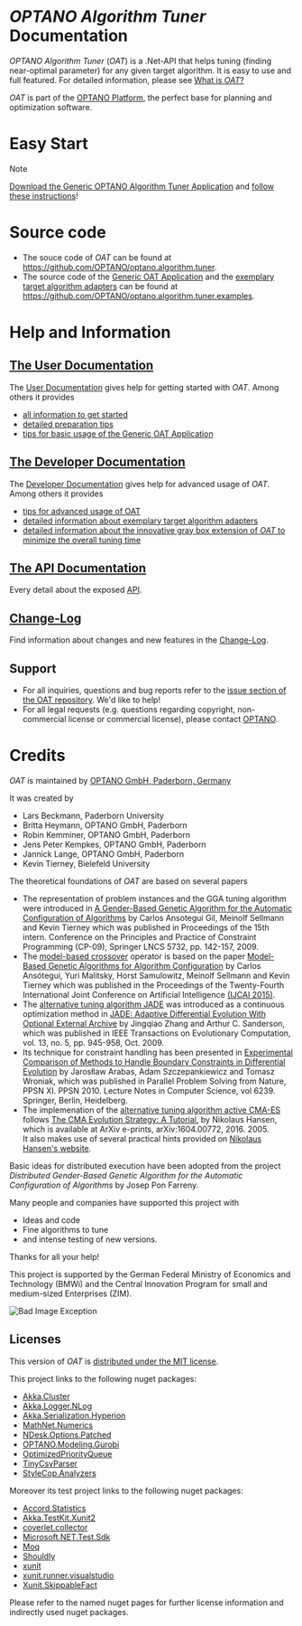 
# _OPTANO Algorithm Tuner_ Documentation
_OPTANO Algorithm Tuner_ (*OAT*) is a .Net-API that helps tuning (finding near-optimal parameter) for any given target algorithm. It is easy to use and full featured. For detailed information, please see [What is *OAT*?](userDoc/whatisalgorithmtuner.md)


*OAT* is part of the [OPTANO Platform](https://optano.com/en/platform), the perfect base for planning and optimization software. 

# Easy Start

> [!NOTE] 
> [Download the Generic OPTANO Algorithm Tuner Application](download.md) and [follow these instructions](userDoc/basic_usage.md)!

# Source code

* The souce code of *OAT* can be found at https://github.com/OPTANO/optano.algorithm.tuner.
* The source code of the [Generic OAT Application](download.md) and the [exemplary target algorithm adapters](developerDoc/examples.md) can be found at https://github.com/OPTANO/optano.algorithm.tuner.examples.


# Help and Information

## [The User Documentation](userDoc/intro.md)
The [User Documentation](userDoc/intro.md) gives help for getting started with *OAT*. Among others it provides
* [all information to get started](userDoc/intro.md)
* [detailed preparation tips](userDoc/preparation.md)
* [tips for basic usage of the Generic OAT Application](userDoc/basic_usage.md)

## [The Developer Documentation](developerDoc/intro.md)
The [Developer Documentation](developerDoc/intro.md) gives help for advanced usage of *OAT*. Among others it provides
* [tips for advanced usage of OAT](developerDoc/advanced.md)
* [detailed information about exemplary target algorithm adapters](developerDoc/examples.md)
* [detailed information about the innovative gray box extension of *OAT* to minimize the overall tuning time](developerDoc/gray_box_tuning.md)

## [The API Documentation](api/index.md)
Every detail about the exposed [API](api/index.md). 

## [Change-Log](changelog.md)
Find information about changes and new features in the [Change-Log](changelog.md).  

## Support
* For all inquiries, questions and bug reports refer to the [issue section of the OAT repository](https://github.com/OPTANO/optano.algorithm.tuner/issues). We'd like to help!
* For all legal requests (e.g. questions regarding copyright, non-commercial license or commercial license), please contact [OPTANO](https://optano.com/en/about-us/#contact).

# Credits
*OAT* is maintained by [OPTANO GmbH, Paderborn, Germany](https://optano.com)

It was created by

- Lars Beckmann, Paderborn University
- Britta Heymann, OPTANO GmbH, Paderborn
- Robin Kemminer, OPTANO GmbH, Paderborn
- Jens Peter Kempkes, OPTANO GmbH, Paderborn
- Jannick Lange, OPTANO GmbH, Paderborn
- Kevin Tierney, Bielefeld University

The theoretical foundations of *OAT* are based on several papers

- The representation of problem instances and the GGA tuning algorithm were introduced in [A Gender-Based Genetic Algorithm for the Automatic Configuration of Algorithms](https://link.springer.com/chapter/10.1007/978-3-642-04244-7_14?no-access=true) by Carlos Ansotegui Gil, Meinolf Sellmann and Kevin Tierney which was published in Proceedings of the 15th intern. Conference on the Principles and Practice of Constraint Programming (CP-09), Springer LNCS 5732, pp. 142-157, 2009.
- The [model-based crossover](developerDoc/model_based_crossover.md) operator is based on the paper [Model-Based Genetic Algorithms for Algorithm Configuration](https://www.ijcai.org/Proceedings/15/Papers/109.pdf) by Carlos Ansótegui, Yuri Malitsky, Horst Samulowitz, Meinolf Sellmann and Kevin Tierney which was published in the Proceedings of the Twenty-Fourth International Joint Conference on Artificial Intelligence [(IJCAI 2015)](http://www.ijcai.org/proceedings/2015).
- The [alternative tuning algorithm JADE](userDoc/algorithms.md#jade) was introduced as a continuous optimization method in [JADE: Adaptive Differential Evolution With Optional External Archive](https://ieeexplore.ieee.org/document/5208221/) by Jingqiao Zhang and Arthur C. Sanderson, which was published in IEEE Transactions on Evolutionary Computation, vol. 13, no. 5, pp. 945-958, Oct. 2009.
- Its technique for constraint handling has been presented in [Experimental Comparison of Methods to Handle Boundary Constraints in Differential Evolution](https://link.springer.com/chapter/10.1007/978-3-642-15871-1_42) by Jarosłlaw Arabas, Adam Szczepankiewicz and Tomasz Wroniak, which was published in Parallel Problem Solving from Nature, PPSN XI. PPSN 2010. Lecture Notes in Computer Science, vol 6239. Springer, Berlin, Heidelberg.
- The implemenation of the [alternative tuning algorithm active CMA-ES](userDoc/algorithms.md#active-cma-es) follows [The CMA Evolution Strategy: A Tutorial.](https://hal.inria.fr/hal-01297037/file/tutorial.pdf) by Nikolaus Hansen, which is available at ArXiv e-prints, arXiv:1604.00772, 2016. 2005.<br/>It also makes use of several practical hints provided on [Nikolaus Hansen's website](https://www.lri.fr/~hansen/cmaes_inmatlab.html#practical).

Basic ideas for distributed execution have been adopted from the project  *Distributed Gender-Based Genetic Algorithm for the Automatic Configuration of Algorithms* by Josep Pon Farreny.

Many people and companies have supported this project with

- Ideas and code
- Fine algorithms to tune
- and intense testing of new versions. 

Thanks for all your help!

This project is supported by the German Federal Ministry of Economics and Technology (BMWi) and the Central Innovation Program for small and medium-sized Enterprises (ZIM).

![Bad Image Exception](images/sponsor.png)

## Licenses
This version of *OAT* is [distributed under the MIT license](https://optano.com/en/algorithm-tuner-mit-license/).

This project links to the following nuget packages:

* [Akka.Cluster](https://www.nuget.org/packages/Akka.Cluster/)
* [Akka.Logger.NLog](https://www.nuget.org/packages/Akka.Logger.NLog/)
* [Akka.Serialization.Hyperion](https://www.nuget.org/packages/Akka.Serialization.Hyperion/)
* [MathNet.Numerics](https://www.nuget.org/packages/MathNet.Numerics/)
* [NDesk.Options.Patched](https://www.nuget.org/packages/NDesk.Options.Patched/)
* [OPTANO.Modeling.Gurobi](https://www.nuget.org/packages/OPTANO.Modeling.Gurobi/)
* [OptimizedPriorityQueue](https://www.nuget.org/packages/OptimizedPriorityQueue/)
* [TinyCsvParser](https://www.nuget.org/packages/TinyCsvParser/)
* [StyleCop.Analyzers](https://www.nuget.org/packages/StyleCop.Analyzers/)

Moreover its test project links to the following nuget packages:

* [Accord.Statistics](https://www.nuget.org/packages/Accord.Statistics/)
* [Akka.TestKit.Xunit2](https://www.nuget.org/packages/Akka.TestKit.Xunit2/)
* [coverlet.collector](https://www.nuget.org/packages/coverlet.collector/)
* [Microsoft.NET.Test.Sdk](https://www.nuget.org/packages/Microsoft.NET.Test.Sdk/)
* [Moq](https://www.nuget.org/packages/Moq/)
* [Shouldly](https://www.nuget.org/packages/Shouldly/)
* [xunit](https://www.nuget.org/packages/xunit/)
* [xunit.runner.visualstudio](https://www.nuget.org/packages/xunit.runner.visualstudio/)
* [Xunit.SkippableFact](https://www.nuget.org/packages/Xunit.SkippableFact/)

Please refer to the named nuget pages for further license information and indirectly used nuget packages.